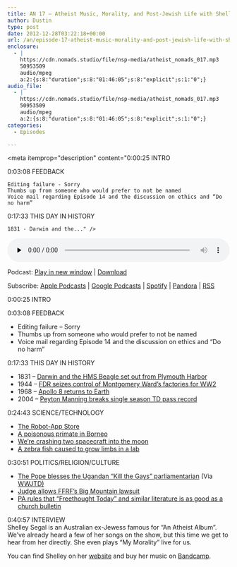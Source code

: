 ```yaml
---
title: AN 17 – Atheist Music, Morality, and Post-Jewish Life with Shelley Segal
author: Dustin
type: post
date: 2012-12-28T03:22:18+00:00
url: /an/episode-17-atheist-music-morality-and-post-jewish-life-with-shelley-segal/
enclosure:
  - |
    https://cdn.nomads.studio/file/nsp-media/atheist_nomads_017.mp3
    50953509
    audio/mpeg
    a:2:{s:8:"duration";s:8:"01:46:05";s:8:"explicit";s:1:"0";}
audio_file:
  - |
    https://cdn.nomads.studio/file/nsp-media/atheist_nomads_017.mp3
    50953509
    audio/mpeg
    a:2:{s:8:"duration";s:8:"01:46:05";s:8:"explicit";s:1:"0";}
categories:
  - Episodes

---
```

<div itemscope itemtype="http://schema.org/AudioObject">
  <meta itemprop="name" content="Episode 17 – Atheist Music, Morality, and Post-Jewish Life with Shelley Segal" />
  
  <meta itemprop="uploadDate" content="2012-12-27T20:22:18-07:00" />
  
  <meta itemprop="encodingFormat" content="audio/mpeg" />
  
  <meta itemprop="duration" content="PT1H46M05S" />
  
  <meta itemprop="description" content="0:00:25 INTRO

0:03:08 FEEDBACK

 	Editing failure - Sorry
 	Thumbs up from someone who would prefer to not be named
 	Voice mail regarding Episode 14 and the discussion on ethics and “Do no harm”

0:17:33 THIS DAY IN HISTORY

 	1831 - Darwin and the..." />
  
  <meta itemprop="contentUrl" content="https://dts.podtrac.com/redirect.mp3/cdn.nomads.studio/file/nsp-media/atheist_nomads_017.mp3" />
  
  <meta itemprop="contentSize" content="48.6" />
  </p> 
  
  <div class="powerpress_player" id="powerpress_player_8272">
    <audio class="wp-audio-shortcode" id="audio-5221-16" preload="none" style="width: 100%;" controls="controls"><source type="audio/mpeg" src="https://dts.podtrac.com/redirect.mp3/cdn.nomads.studio/file/nsp-media/atheist_nomads_017.mp3?_=16" /><a href="https://dts.podtrac.com/redirect.mp3/cdn.nomads.studio/file/nsp-media/atheist_nomads_017.mp3">https://dts.podtrac.com/redirect.mp3/cdn.nomads.studio/file/nsp-media/atheist_nomads_017.mp3</a></audio>
  </div>
</div>

<p class="powerpress_links powerpress_links_mp3">
  Podcast: <a href="https://dts.podtrac.com/redirect.mp3/cdn.nomads.studio/file/nsp-media/atheist_nomads_017.mp3" class="powerpress_link_pinw" target="_blank" title="Play in new window" onclick="return powerpress_pinw('https://htotw.com/?powerpress_pinw=5221-podcast');" rel="nofollow">Play in new window</a> | <a href="https://dts.podtrac.com/redirect.mp3/cdn.nomads.studio/file/nsp-media/atheist_nomads_017.mp3" class="powerpress_link_d" title="Download" rel="nofollow" download="atheist_nomads_017.mp3">Download</a>
</p>

<p class="powerpress_links powerpress_subscribe_links">
  Subscribe: <a href="https://podcasts.apple.com/us/podcast/humanists-take-on-the-world/id530050098?mt=2&ls=1" class="powerpress_link_subscribe powerpress_link_subscribe_itunes" target="_blank" title="Subscribe on Apple Podcasts" rel="nofollow">Apple Podcasts</a> | <a href="https://www.google.com/podcasts?feed=aHR0cDovL2F0aGVpc3Rub21hZHMubGlic3luLmNvbS9yc3M%3D" class="powerpress_link_subscribe powerpress_link_subscribe_googleplay" target="_blank" title="Subscribe on Google Podcasts" rel="nofollow">Google Podcasts</a> | <a href="https://open.spotify.com/show/3LzK2xZGike6Tc1GEMtMbr?si=LieN9SNuTpq96smuaUsH8A" class="powerpress_link_subscribe powerpress_link_subscribe_spotify" target="_blank" title="Subscribe on Spotify" rel="nofollow">Spotify</a> | <a href="https://www.pandora.com/podcast/atheist-nomads/PC:10122?corr=62071012&part=ug" class="powerpress_link_subscribe powerpress_link_subscribe_pandora" target="_blank" title="Subscribe on Pandora" rel="nofollow">Pandora</a> | <a href="https://htotw.com/feed/podcast/" class="powerpress_link_subscribe powerpress_link_subscribe_rss" target="_blank" title="Subscribe via RSS" rel="nofollow">RSS</a>
</p>

0:00:25 INTRO

0:03:08 FEEDBACK

  * Editing failure &#8211; Sorry
  * Thumbs up from someone who would prefer to not be named
  * Voice mail regarding Episode 14 and the discussion on ethics and “Do no harm”

0:17:33 THIS DAY IN HISTORY

  * 1831 &#8211; <a href="http://www.history.com/this-day-in-history/hms-ibeaglei-departs-england" target="_blank" rel="noopener">Darwin and the HMS Beagle set out from Plymouth Harbor</a>
  * 1944 &#8211; <a href="http://www.history.com/this-day-in-history/fdr-seizes-control-of-montgomery-ward" target="_blank" rel="noopener">FDR seizes control of Montgomery Ward’s factories for WW2</a>
  * 1968 &#8211; <a href="http://www.history.com/this-day-in-history/iapollo-8i-returns-to-earth" target="_blank" rel="noopener">Apollo 8 returns to Earth</a>
  * 2004 &#8211; <a href="http://www.history.com/this-day-in-history/peyton-manning-breaks-single-season-touchdown-pass-record" target="_blank" rel="noopener">Peyton Manning breaks single season TD pass record</a>

0:24:43 SCIENCE/TECHNOLOGY

  * <a href="http://www.newscientist.com/article/mg21628953.800-robot-ecosystem-in-sight-as-apps-get-a-cash-boost.html?cmpid=RSS|NSNS|2012-GLOBAL|online-news" target="_blank" rel="noopener">The Robot-App Store</a>
  * <a href="http://news.sky.com/story/1025410/poisonous-nocturnal-monkey-found-in-borneo" target="_blank" rel="noopener">A poisonous primate in Borneo</a>
  * <a href="http://www.floridatoday.com/article/20121214/SPACE/312140021/Twin-lunar-explorers-will-go-out-bang?nclick_check=1" target="_blank" rel="noopener">We’re crashing two spacecraft into the moon</a>
  * <a href="http://www.newscientist.com/article/mg21628955.400-zebrafish-made-to-grow-prehands-instead-of-fins.html?cmpid=RSS|NSNS|2012-GLOBAL|online-news" target="_blank" rel="noopener">A zebra fish caused to grow limbs in a lab</a>

0:30:51 POLITICS/RELIGION/CULTURE

  * <a href="http://thenewcivilrightsmovement.com/pope-benedict-blesses-top-lawmaker-pushing-ugandas-kill-the-gays-bill/politics/2012/12/13/56277" target="_blank" rel="noopener">The Pope blesses the Ugandan “Kill the Gays” parliamentarian</a> (Via <a href="http://www.patheos.com/blogs/wwjtd/2012/12/pope-blesses-uganda-legislator-in-favor-of-mass-murder/" target="_blank" rel="noopener">WWJTD)</a>
  * <a href="http://ffrf.org/news/news-releases/item/16185-judge-rules-ffrfs-jesus-shrine-suit-can-go-forward" target="_blank" rel="noopener">Judge allows FFRF’s Big Mountain lawsuit</a>
  * <a href="http://ffrf.org/news/news-releases/item/16181-freethought-today-gets-restaurant-church-discount" target="_blank" rel="noopener">PA rules that “Freethought Today” and similar literature is as good as a church bulletin</a>

0:40:57 INTERVIEW  
Shelley Segal is an Australian ex-Jewess famous for &#8220;An Atheist Album&#8221;. We&#8217;ve already heard a few of her songs on the show, but this time we get to hear from her directly. She even plays &#8220;My Morality&#8221; live for us.

You can find Shelley on her <a href="http://www.shelleysegal.com" target="_blank" rel="noopener">website</a> and buy her music on <a href="http://shelleysegal.bandcamp.com/" target="_blank" rel="noopener">Bandcamp</a>.